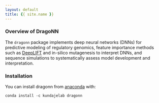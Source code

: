 ```yaml
---
layout: default
title: {{ site.name }}
---
```


### Overview of DragoNN

The `dragonn` package implements deep neural networks (DNNs) for predictive modeling of regulatory genomics, feature importance methods such as [DeepLIFT](https://arxiv.org/abs/1605.01713) and in-silico mutagenesis to interpret DNNs, and sequence simulations to systematically assess model development and interpretation.

### Installation 

You can install dragonn from [anaconda](https://anaconda.org/kundajelab/dragonn) with:

`conda install -c kundajelab dragonn`
